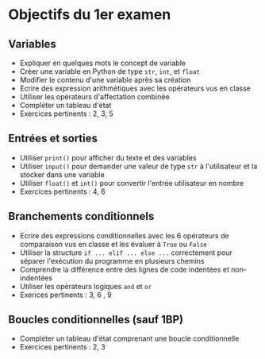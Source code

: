 <!-- Copyright 2024 Maxime Jan <maxime.jan@edufr.ch> -->
<!-- SPDX-License-Identifier: CC-BY-NC-SA-4.0 -->

# Objectifs du 1er examen

## Variables

- Expliquer en quelques mots le concept de variable
- Créer une variable en Python de type `str`, `int`, et `float`
- Modifier le contenu d'une variable après sa création
- Ecrire des expression arithmétiques avec les opérateurs vus en classe
- Utiliser les opérateurs d'affectation combinée
- Compléter un tableau d'état
- Exercices pertinents : 2, 3, 5

## Entrées et sorties

- Utiliser `print()` pour afficher du texte et des variables
- Utiliser `input()` pour demander une valeur de type `str` à l'utilisateur et la stocker dans une variable
- Utiliser `float()` et `int()` pour convertir l'entrée utilisateur en nombre
- Exercices pertinents : 4, 6

## Branchements conditionnels
- Ecrire des expressions conditionnelles avec les 6 opérateurs de comparaison vus en classe et les évaluer à `True` ou `False`
- Utiliser la structure `if ... elif ... else ...` correctement pour séparer l'exécution du programme en plusieurs chemins
- Comprendre la différence entre des lignes de code indentées et non-indentées
- Utiliser les opérateurs logiques `and` et `or`
- Exerices pertinents : 3, 6 , 9

## Boucles conditionnelles (sauf 1BP)
- Compléter un tableau d'état comprenant une boucle conditionnelle
- Exercices pertinents : 2, 3